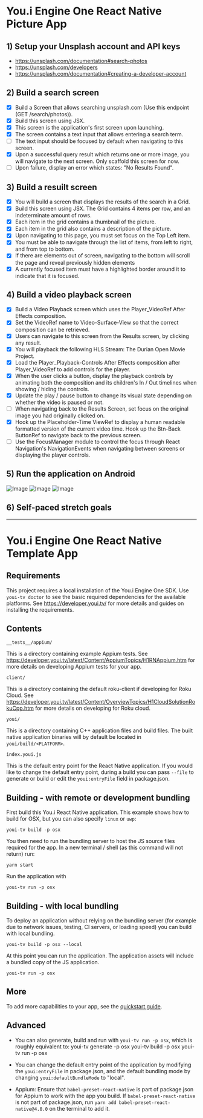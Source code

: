 # You.i Engine One React Native Picture App

## 1) Setup your Unsplash account and API keys

- https://unsplash.com/documentation#search-photos
- https://unsplash.com/developers
- https://unsplash.com/documentation#creating-a-developer-account

## 2) Build a search screen

- [x] Build a Screen that allows searching unsplash.com (Use this endpoint (GET /search/photos)).
- [x] Build this screen using JSX.
- [x] This screen is the application's first screen upon launching.
- [x] The screen contains a text input that allows entering a search term.
- [ ] The text input should be focused by default when navigating to this screen.
- [x] Upon a successful query result which returns one or more image, you will navigate to the next screen. Only scaffold this screen for now.
- [ ] Upon failure, display an error which states: "No Results Found".

## 3) Build a resuilt screen

- [x] You will build a screen that displays the results of the search in a Grid.
- [x] Build this screen using JSX.
      The Grid contains 4 items per row, and an indeterminate amount of rows.
- [x] Each item in the grid contains a thumbnail of the picture.
- [x] Each item in the grid also contains a description of the picture.
- [x] Upon navigating to this page, you must set focus on the Top Left item.
- [x] You must be able to navigate through the list of items, from left to right, and from top to bottom.
- [x] If there are elements out of screen, navigating to the bottom will scroll the page and reveal previously hidden elements
- [x] A currently focused item must have a highlighted border around it to indicate that it is focused.

## 4) Build a video playback screen

- [x] Build a Video Playback screen which uses the Player_VideoRef After Effects composition.
- [x] Set the VideoRef name to Video-Surface-View so that the correct composition can be retrieved.
- [x] Users can navigate to this screen from the Results screen, by clicking any result.
- [x] You will playback the following HLS Stream: The Durian Open Movie Project.
- [x] Load the Player_Playback-Controls After Effects composition after Player_VideoRef to add controls for the player.
- [x] When the user clicks a button, display the playback controls by animating both the composition and its children's In / Out timelines when showing / hiding the controls.
- [x] Update the play / pause button to change its visual state depending on whether the video is paused or not.
- [ ] When navigating back to the Results Screen, set focus on the original image you had originally clicked on.
- [x] Hook up the Placeholder-Time ViewRef to display a human readable formatted version of the current video time.
      Hook up the Btn-Back ButtonRef to navigate back to the previous screen.
- [ ] Use the FocusManager module to control the focus through React Navigation's NavigationEvents when navigating between screens or displaying the player controls.

## 5) Run the application on Android

![Image](/screenshot/screenshot_1.png?raw=true)
![Image](/screenshot/screenshot_2.png?raw=true)
![Image](/screenshot/screenshot_3.png?raw=true)

## 6) Self-paced stretch goals

---

# You.i Engine One React Native Template App

## Requirements

This project requires a local installation of the You.i Engine One SDK.
Use `youi-tv doctor` to see the basic required dependencies for the available platforms. See https://developer.youi.tv/ for more details and guides on installing the requirements.

## Contents

    __tests__/appium/

This is a directory containing example Appium tests. See https://developer.youi.tv/latest/Content/AppiumTopics/H1RNAppium.htm for more details on developing Appium tests for your app.

    client/

This is a directory containing the default roku-client if developing for Roku Cloud. See https://developer.youi.tv/latest/Content/OverviewTopics/H1CloudSolutionRokuCpp.htm for more details on developing for Roku cloud.

    youi/

This is a directory containing C++ application files and build files. The built native application binaries will by default be located in `youi/build/<PLATFORM>`.

    index.youi.js

This is the default entry point for the React Native application. If you would like to change the default entry point, during a build you can pass `--file` to generate or build or edit the `youi:entryFile` field in package.json.

## Building - with remote or development bundling

First build this You.i React Native application. This example shows how to build for OSX, but you can also specify `linux` or `uwp`:

    youi-tv build -p osx

You then need to run the bundling server to host the JS source files required for the app. In a new terminal / shell (as this command will not return) run:

    yarn start

Run the application with

    youi-tv run -p osx

## Building - with local bundling

To deploy an application without relying on the bundling server (for example due to network issues, testing, CI servers, or loading speed) you can build with local bundling.

    youi-tv build -p osx --local

At this point you can run the application. The application assets will include a bundled copy of the JS application.

    youi-tv run -p osx

## More

To add more capabilities to your app, see the [quickstart guide](https://developer.youi.tv/latest/quickstart/your-first-app/).

## Advanced

- You can also generate, build and run with `youi-tv run -p osx`, which is roughly equivalent to:
  youi-tv generate -p osx
  youi-tv build -p osx
  youi-tv run -p osx

- You can change the default entry point of the application by modifying the `youi:entryFile` in package.json, and the default bundling mode by changing `youi:defaultBundleMode` to "local".

- Appium: Ensure that `babel-preset-react-native` is part of package.json for Appium to work with the app you build. If `babel-preset-react-native` is not part of package.json, run `yarn add babel-preset-react-native@4.0.0` on the terminal to add it.
